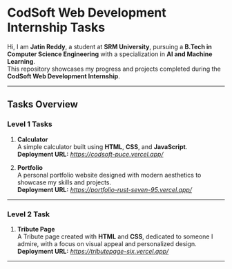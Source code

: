 # **CodSoft Web Development Internship Tasks**  

Hi, I am **Jatin Reddy**, a student at **SRM University**, pursuing a **B.Tech in Computer Science Engineering** with a specialization in **AI and Machine Learning**.  
This repository showcases my progress and projects completed during the **CodSoft Web Development Internship**.

---

## **Tasks Overview**  

### **Level 1 Tasks**  
1. **Calculator**  
   A simple calculator built using **HTML**, **CSS**, and **JavaScript**.  
   **Deployment URL:** _https://codsoft-puce.vercel.app/_  

2. **Portfolio**  
   A personal portfolio website designed with modern aesthetics to showcase my skills and projects.  
   **Deployment URL:** _https://portfolio-rust-seven-95.vercel.app/_  

---

### **Level 2 Task**  
1. **Tribute Page**  
   A Tribute page created with **HTML** and **CSS**, dedicated to someone I admire, with a focus on visual appeal and personalized design.  
   **Deployment URL:** _https://tributepage-six.vercel.app/_  

---

